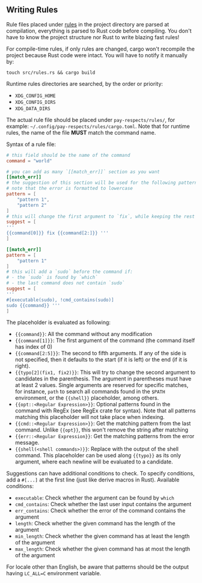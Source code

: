 ## Writing Rules

Rule files placed under [rules](./rules) in the project directory are parsed at compilation, everything is parsed to Rust code before compiling. You don't have to know the project structure nor Rust to write blazing fast rules!

For compile-time rules, if only rules are changed, cargo won't recompile the project because Rust code were intact. You will have to notify it manually by:
```shell
touch src/rules.rs && cargo build
```

Runtime rules directories are searched, by the order or priority:

- `XDG_CONFIG_HOME`
- `XDG_CONFIG_DIRS`
- `XDG_DATA_DIRS`

The actual rule file should be placed under `pay-respects/rules/`, for example: `~/.config/pay-respects/rules/cargo.toml`. Note that for runtime rules, the name of the file **MUST** match the command name.

Syntax of a rule file:
```toml
# this field should be the name of the command
command = "world"

# you can add as many `[[match_err]]` section as you want
[[match_err]]
# the suggestion of this section will be used for the following patterns of the error output
# note that the error is formatted to lowercase
pattern = [
	"pattern 1",
	"pattern 2"
]
# this will change the first argument to `fix`, while keeping the rest intact
suggest = [
'''
{{command[0]}} fix {{command[2:]}} '''
]

[[match_err]]
pattern = [
	"pattern 1"
]
# this will add a `sudo` before the command if:
# - the `sudo` is found by `which`
# - the last command does not contain `sudo`
suggest = [
'''
#[executable(sudo), !cmd_contains(sudo)]
sudo {{command}} '''
]
```

The placeholder is evaluated as following:

- `{{command}}`: All the command without any modification
- `{{command[1]}}`: The first argument of the command (the command itself has index of 0)
- `{{command[2:5]}}`: The second to fifth arguments. If any of the side is not specified, then it defaults to the start (if it is left) or the end (if it is right).
- `{{typo[2](fix1, fix2)}}`: This will try to change the second argument to candidates in the parenthesis. The argument in parentheses must have at least 2 values. Single arguments are reserved for specific matches, for instance, `path` to search all commands found in the `$PATH` environment, or the `{{shell}}` placeholder, among others.
- `{{opt::<Regular Expression>}}`: Optional patterns found in the command with RegEx (see RegEx crate for syntax). Note that all patterns matching this placeholder will not take place when indexing.
- `{{cmd::<Regular Expression>}}`: Get the matching pattern from the last command. Unlike `{{opt}}`, this won't remove the string after matching
- `{{err::<Regular Expression}}`: Get the matching patterns from the error message.
- `{{shell(<shell commands>)}}`: Replace with the output of the shell command. This placeholder can be used along `{{typo}}` as its only argument, where each newline will be evaluated to a candidate.

Suggestions can have additional conditions to check. To specify conditions, add a `#[...]` at the first line (just like derive macros in Rust). Available conditions:

- `executable`: Check whether the argument can be found by `which`
- `cmd_contains`: Check whether the last user input contains the argument
- `err_contains`: Check whether the error of the command contains the argument
- `length`: Check whether the given command has the length of the argument
- `min_length`: Check whether the given command has at least the length of the argument
- `max_length`: Check whether the given command has at most the length of the argument

For locale other than English, be aware that patterns should be the output having `LC_ALL=C` environment variable.

